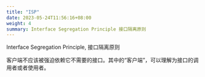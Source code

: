 ```yaml
---
title: "ISP"
date: 2023-05-24T11:56:16+08:00
weight: 4
summary: Interface Segregation Principle 接口隔离原则
---
```


Interface Segregation Principle, 接口隔离原则

客户端不应该被强迫依赖它不需要的接口。其中的“客户端”，可以理解为接口的调用者或者使用者。
